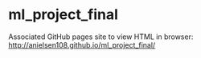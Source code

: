 # ml_project_final
Associated GitHub pages site to view HTML in browser:
http://anielsen108.github.io/ml_project_final/
